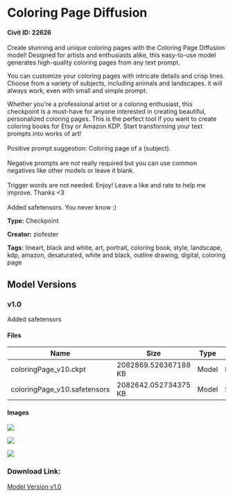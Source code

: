 # Coloring Page Diffusion

#### Civit ID: 22626

<p>Create stunning and unique coloring pages with the Coloring Page Diffusion model! Designed for artists and enthusiasts alike, this easy-to-use model generates high-quality coloring pages from any text prompt.</p><p>You can customize your coloring pages with intricate details and crisp lines. Choose from a variety of subjects, including animals and landscapes. it will always work, even with small and simple prompt.</p><p>Whether you're a professional artist or a coloring enthusiast, this checkpoint is a must-have for anyone interested in creating beautiful, personalized coloring pages. This is the perfect tool if you want to create coloring books for Etsy or Amazon KDP. Start transforming your text prompts into works of art!<br /><br />Positive prompt suggestion: Coloring page of a (subject).<br /><br />Negative prompts are not really required but you can use common negatives like other models or leave it blank.<br /><br />Trigger words are not needed. Enjoy! Leave a like and rate to help me improve. Thanks &lt;3 <br /><br />Added safetensors. You never know :) <br /></p>

**Type:** Checkpoint

**Creator:** ziofester

**Tags:** lineart, black and white, art, portrait, coloring book, style, landscape, kdp, amazon, desaturated, white and black, outline drawing, digital, coloring page

## Model Versions

### v1.0

<p>Added safetensors</p>

#### Files

| Name | Size | Type | Format | Download Url | AutoV1 | AutoV2 | SHA256 | CRC32 | BLAKE3 |
| --- | --- | --- | --- | --- | --- | --- | --- | --- | --- |
| coloringPage_v10.ckpt | 2082869.526367188 KB | Model | PickleTensor | https://civitai.com/api/download/models/27016?type=Model&format=PickleTensor&size=full&fp=fp16 | 993F2358 | 58B2FD74B7 | 58B2FD74B7BA4594B2569C6F9F784BE02078B9D9F1E764DFAE2B2657DB8732CB | 0F357E52 | 7BAF4A54A3AA23F831B21A75FBBB862BCAAB19B909095950927B418984EA8D3F |
| coloringPage_v10.safetensors | 2082642.052734375 KB | Model | SafeTensor | https://civitai.com/api/download/models/27016 | 1400E684 | 0D0F40B49B | 0D0F40B49B91F8800A938BFD2E6FBBE2B6D26764CA51E3116394755EC5381DB4 | 71F7AE0C | 26469B279165DCBA8EA9BE11C98AFE5A3214EB391ECE524C87A757CD142D0ADC |

#### Images

<p><img src="https://image.civitai.com/xG1nkqKTMzGDvpLrqFT7WA/7a85e220-ee60-4ac0-3ae7-f60baae7c400/width=450/297768.jpeg" /></p>

<p><img src="https://image.civitai.com/xG1nkqKTMzGDvpLrqFT7WA/f84b533b-a932-43ca-2d3f-4c7ecb7fb600/width=450/297770.jpeg" /></p>

<p><img src="https://image.civitai.com/xG1nkqKTMzGDvpLrqFT7WA/b45a6885-c214-40ea-f2de-7734e0621400/width=450/297769.jpeg" /></p>

### Download Link:

[Model Version v1.0](https://civitai.com/api/download/models/27016)

